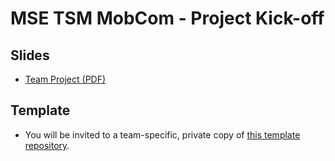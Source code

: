 # MSE TSM MobCom - Project Kick-off
## Slides
* [Team Project (PDF)](http://www.tamberg.org/mse/2025/hs/TSM_MobCom_TeamProject.pdf)

## Template
* You will be invited to a team-specific, private copy of [this template repository](../../../../mse-tsm-mobcom-project/blob/master/README.md).

